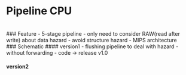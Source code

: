 # Pipeline CPU
</br>
### Feature
- 5-stage pipeline
    - only need to consider RAW(read after write) about data hazard
    - avoid structure hazard
- MIPS architecture

</br>
### Schematic
#### version1
- flushing pipeline to deal with hazard
- without forwarding
- code -> release v1.0

#### version2
